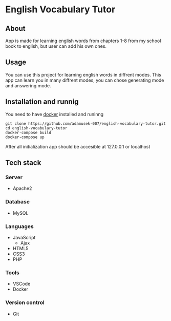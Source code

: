 # English Vocabulary Tutor
## About
App is made for learning english words from chapters 1-8 from my school book to english, but user can add his own ones.

## Usage
You can use this project for learning english words in diffrent modes.
This app can learn you in many diffrent modes, you can chose generating mode and answering mode.

## Installation and runnig
You need to have [docker](https://www.docker.com/) installed and runinng
```
git clone https://github.com/adamusek-007/english-vocabulary-tutor.git
cd english-vocabulary-tutor
docker-compose build
docker-compose up
```
After all initialization app should be accesible at 127.0.0.1 or localhost

## Tech stack
### Server
- Apache2

### Database
- MySQL

### Languages
- JavaScript
  - Ajax
- HTML5
- CSS3
- PHP

### Tools
- VSCode
- Docker

### Version control
- Git

